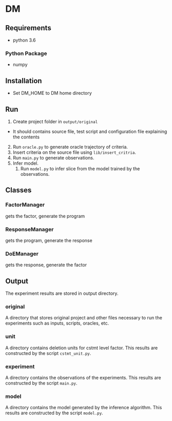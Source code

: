# DM

## Requirements

- python 3.6

### Python Package

- numpy

## Installation

- Set DM_HOME to DM home directory

## Run

1. Create project folder in `output/original`
 - It should contains source file, test script and configuration file explaining the contents
2. Run `oracle.py` to generate oracle trajectory of criteria.
2. Insert criteria on the source file using `lib/insert_critria`.
3. Run `main.py` to generate observations.
4. Infer model.
    1) Run `model.py` to infer slice from the model trained by the observations.


## Classes

### FactorManager

gets the factor, generate the program

### ResponseManager

gets the program, generate the response

### DoEManager

gets the response, generate the factor

## Output

The experiment results are stored in output directory.

### original

A directory that stores original project and other files necessary to run the experiments such as inputs, scripts, oracles, etc.

### unit

A directory contains deletion units for cstmt level factor.
This results are constructed by the script `cstmt_unit.py`.

### experiment

A directory contains the observations of the experiments.
This results are constructed by the script `main.py`.

### model

A directory contains the model generated by the inference algorithm.
This results are constructed by the script `model.py`.
